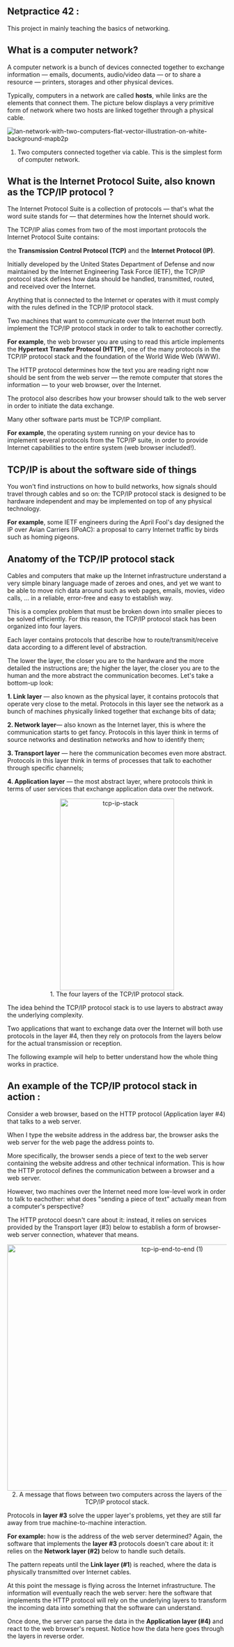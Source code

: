 ## Netpractice 42 :

This project in mainly teaching the basics of networking. 

## What is a computer network?

A computer network is a bunch of devices connected together to exchange information — emails, documents, audio/video data — or to share a resource — printers, storages and other physical devices.

Typically, computers in a network are called **hosts**, while links are the elements that connect them. The picture below displays a very primitive form of network where two hosts are linked together through a physical cable.

![lan-network-with-two-computers-flat-vector-illustration-on-white-background-mapb2p](https://github.com/user-attachments/assets/f38e5ef9-e135-4c0c-b3f2-2a7ea3725555)
1. Two computers connected together via cable. This is the simplest form of computer network.

## What is the Internet Protocol Suite, also known as the TCP/IP protocol ?

The Internet Protocol Suite is a collection of protocols — that's what the word suite stands for — that determines how the Internet should work.

The TCP/IP alias comes from two of the most important protocols the Internet Protocol Suite contains:

the **Transmission Control Protocol (TCP)** and the **Internet Protocol (IP)**.

Initially developed by the United States Department of Defense and now maintained by the Internet Engineering Task Force (IETF), the TCP/IP protocol stack defines how data should be handled, transmitted, routed, and received over the Internet.

Anything that is connected to the Internet or operates with it must comply with the rules defined in the TCP/IP protocol stack.

Two machines that want to communicate over the Internet must both implement the TCP/IP protocol stack in order to talk to eachother correctly.

**For example**, the web browser you are using to read this article implements the **Hypertext Transfer Protocol (HTTP)**, one of the many protocols in the TCP/IP protocol stack and the foundation of the World Wide Web (WWW).

The HTTP protocol determines how the text you are reading right now should be sent from the web server — the remote computer that stores the information — to your web browser, over the Internet.

The protocol also describes how your browser should talk to the web server in order to initiate the data exchange.

Many other software parts must be TCP/IP compliant.

**For example**, the operating system running on your device has to implement several protocols from the TCP/IP suite, in order to provide Internet capabilities to the entire system (web browser included!).

## TCP/IP is about the software side of things

You won't find instructions on how to build networks, how signals should travel through cables and so on: the TCP/IP protocol stack is designed to be hardware independent and may be implemented on top of any physical technology.

**For example**, some IETF engineers during the April Fool's day designed the IP over Avian Carriers (IPoAC): a proposal to carry Internet traffic by birds such as homing pigeons.

## Anatomy of the TCP/IP protocol stack 

Cables and computers that make up the Internet infrastructure understand a very simple binary language made of zeroes and ones, and yet we want to be able to move rich data around such as web pages, emails, movies, video calls, … in a reliable, error-free and easy to establish way. 

This is a complex problem that must be broken down into smaller pieces to be solved efficiently. For this reason, the TCP/IP protocol stack has been organized into four layers.

Each layer contains protocols that describe how to route/transmit/receive data according to a different level of abstraction.

The lower the layer, the closer you are to the hardware and the more detailed the instructions are; the higher the layer, the closer you are to the human and the more abstract the communication becomes. Let's take a bottom-up look:

**1. Link layer** — also known as the physical layer, it contains protocols that operate very close to the metal. Protocols in this layer see the network as a bunch of machines physically linked together that exchange bits of data;

**2. Network layer**— also known as the Internet layer, this is where the communication starts to get fancy. Protocols in this layer think in terms of source networks and destination networks and how to identify them;

**3. Transport layer** — here the communication becomes even more abstract. Protocols in this layer think in terms of processes that talk to eachother through specific channels;

**4. Application layer** — the most abstract layer, where protocols think in terms of user services that exchange application data over the network.

<div align="center"> <img width="262" height="440" alt="tcp-ip-stack" src="https://github.com/user-attachments/assets/b0d7a3c0-661a-4c1b-ab40-99c0c268f34b" /> </div>

<div align="center">1. The four layers of the TCP/IP protocol stack.</div>


The idea behind the TCP/IP protocol stack is to use layers to abstract away the underlying complexity.

Two applications that want to exchange data over the Internet will both use protocols in the layer #4, then they rely on protocols from the layers below for the actual transmission or reception.

The following example will help to better understand how the whole thing works in practice.

## An example of the TCP/IP protocol stack in action :

Consider a web browser, based on the HTTP protocol (Application layer #4) that talks to a web server.

When I type the website address in the address bar, the browser asks the web server for the web page the address points to. 

More specifically, the browser sends a piece of text to the web server containing the website address and other technical information. This is how the HTTP protocol defines the communication between a browser and a web server.

However, two machines over the Internet need more low-level work in order to talk to eachother: what does "sending a piece of text" actually mean from a computer's perspective?

The HTTP protocol doesn't care about it: instead, it relies on services provided by the Transport layer (#3) below to establish a form of browser-web server connection, whatever that means.

<div align="center"><img width="742" height="565" alt="tcp-ip-end-to-end (1)" src="https://github.com/user-attachments/assets/0c93225b-f289-47b4-ad06-b2a5083f4b9b" /></div>

<div align="center">2. A message that flows between two computers across the layers of the TCP/IP protocol stack.</div>

Protocols in **layer #3** solve the upper layer's problems, yet they are still far away from true machine-to-machine interaction.

**For example:** how is the address of the web server determined? Again, the software that implements the **layer #3** protocols doesn't care about it: it relies on the **Network layer (#2)** below to handle such details.

The pattern repeats until the **Link layer (#1**) is reached, where the data is physically transmitted over Internet cables.

At this point the message is flying across the Internet infrastructure. The information will eventually reach the web server: here the software that implements the HTTP protocol will rely on the underlying layers to transform the incoming data into something that the software can understand.

Once done, the server can parse the data in the **Application layer (#4)** and react to the web browser's request. Notice how the data here goes through the layers in reverse order.

